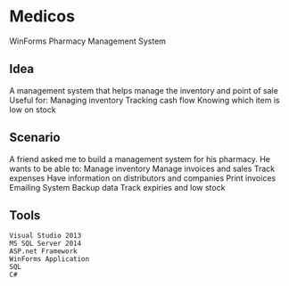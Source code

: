 # Medicos
 WinForms Pharmacy Management System

 ## Idea
A management system that helps manage the inventory and point of sale
Useful for:
    Managing inventory
    Tracking cash flow
    Knowing which item is low on stock

## Scenario
A friend asked me to build a management system for his pharmacy. 
He wants to be able to:
    Manage inventory
    Manage invoices and sales
    Track expenses
    Have information on distributors and companies
    Print invoices
    Emailing System
    Backup data
    Track expiries and low stock

## Tools
    Visual Studio 2013
    MS SQL Server 2014
    ASP.net Framework
    WinForms Application
    SQL
    C#